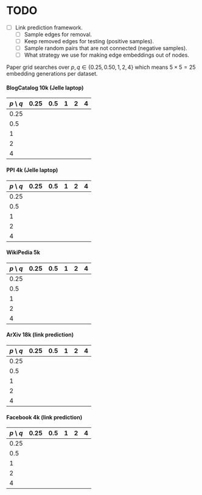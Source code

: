 # TODO

- [ ] Link prediction framework.
    - [ ] Sample edges for removal.
    - [ ] Keep removed edges for testing (positive samples).
    - [ ] Sample random pairs that are not connected (negative samples).
    - [ ] What strategy we use for making edge embeddings out of nodes.

Paper grid searches over $p,q \in \{0.25, 0.50, 1, 2,4\}$ which means $5\times5=25$ embedding generations per dataset.

#### BlogCatalog 10k (Jelle laptop)

| $p$ \ $q$ | 0.25 | 0.5 | 1 | 2 | 4 |
|---------|------|-----|---|---|---|
| 0.25    |      |     |   |   |   |
| 0.5     |      |     |   |   |   |
| 1       |      |     |   |   |   |
| 2       |      |     |   |   |   |
| 4       |      |     |   |   |   |


#### PPI 4k (Jelle laptop)

| $p$ \ $q$ | 0.25 | 0.5 | 1 | 2 | 4 |
|---------|------|-----|---|---|---|
| 0.25    |      |     |   |   |   |
| 0.5     |      |     |   |   |   |
| 1       |      |     |   |   |   |
| 2       |      |     |   |   |   |
| 4       |      |     |   |   |   |


#### WikiPedia 5k

| $p$ \ $q$ | 0.25 | 0.5 | 1 | 2 | 4 |
|---------|------|-----|---|---|---|
| 0.25    |      |     |   |   |   |
| 0.5     |      |     |   |   |   |
| 1       |      |     |   |   |   |
| 2       |      |     |   |   |   |
| 4       |      |     |   |   |   |

#### ArXiv 18k (link prediction)

| $p$ \ $q$ | 0.25 | 0.5 | 1 | 2 | 4 |
|---------|------|-----|---|---|---|
| 0.25    |      |     |   |   |   |
| 0.5     |      |     |   |   |   |
| 1       |      |     |   |   |   |
| 2       |      |     |   |   |   |
| 4       |      |     |   |   |   |

#### Facebook 4k (link prediction)

| $p$ \ $q$ | 0.25 | 0.5 | 1 | 2 | 4 |
|---------|------|-----|---|---|---|
| 0.25    |      |     |   |   |   |
| 0.5     |      |     |   |   |   |
| 1       |      |     |   |   |   |
| 2       |      |     |   |   |   |
| 4       |      |     |   |   |   |